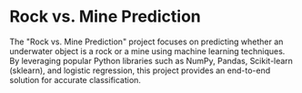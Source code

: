 # Rock vs. Mine Prediction
The "Rock vs. Mine Prediction" project focuses on predicting whether an underwater object is a rock or a mine using machine learning techniques. By leveraging popular Python libraries such as NumPy, Pandas, Scikit-learn (sklearn), and logistic regression, this project provides an end-to-end solution for accurate classification.
